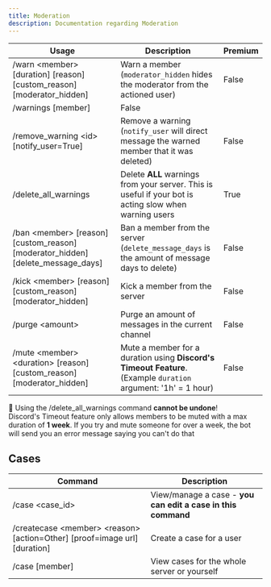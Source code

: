 ```yaml
---
title: Moderation
description: Documentation regarding Moderation
---
```


|     Usage               |  Description   | Premium |
| ----------------------- | ----------- | ----------- |
| <span className="mention">/warn &lt;member&gt; [duration] [reason] [custom_reason] [moderator_hidden]</span>  | Warn a member (`moderator_hidden` hides the moderator from the actioned user)       |   False        |
| <span className="mention">/warnings [member]</span>         |     False        |
| <span className="mention">/remove_warning &lt;id&gt; [notify_user=True]</span>  | Remove a warning (`notify_user` will direct message the warned member that it was deleted)        |     False        |
| <span className="mention">/delete_all_warnings</span>  | Delete **ALL** warnings from your server. This is useful if your bot is acting slow when warning users        |     <premium>True</premium>        |
| <span className="mention">/ban &lt;member&gt; [reason] [custom_reason] [moderator_hidden] [delete_message_days]</span>   | Ban a member from the server (`delete_message_days` is the amount of message days to delete)       |     False        |
| <span className="mention">/kick &lt;member&gt; [reason] [custom_reason] [moderator_hidden]</span>   | Kick a member from the server    |     False        |
| <span className="mention">/purge &lt;amount&gt;</span>   | Purge an amount of messages in the current channel    |     False        |
| <span className="mention">/mute &lt;member&gt; &lt;duration&gt; [reason] [custom_reason] [moderator_hidden]</span>   | Mute a member for a duration using **Discord's Timeout Feature**. (Example `duration` argument: '1h' = 1 hour)    |     False        |

<div className="box red">
🛑 Using the <span className="mention">/delete_all_warnings</span> command <strong>cannot be undone</strong>!
</div>

<div className="box yellow">
Discord's Timeout feature only allows members to be muted with a max duration of <strong>1 week</strong>. If you try and mute someone for over a week, the bot will send you an error message saying you can't do that
</div>

## Cases

| Command | Description | 
| ----------------------- | ----------- |
| <span className="mention">/case &lt;case_id&gt;</span> | View/manage a case - **you can edit a case in this command** |
| <span className="mention">/createcase &lt;member&gt; &lt;reason&gt; [action=Other] [proof=image url] [duration]</span> | Create a case for a user |
| <span className="mention">/case [member]</span> | View cases for the whole server or yourself |